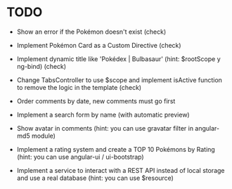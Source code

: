 # TODO

* Show an error if the Pokémon doesn't exist (check)

* Implement Pokémon Card as a Custom Directive (check)

* Implement dynamic title like 'Pokédex | Bulbasaur' (hint: $rootScope y ng-bind) (check)

* Change TabsController to use $scope and implement isActive function to remove the logic in the template (check)

* Order comments by date, new comments must go first

* Implement a search form by name (with automatic preview)

* Show avatar in comments (hint: you can use gravatar filter in angular-md5 module)

* Implement a rating system and create a TOP 10 Pokémons by Rating (hint: you can use angular-ui / ui-bootstrap)

* Implement a service to interact with a REST API instead of local storage and use a real database (hint: you can use $resource)
